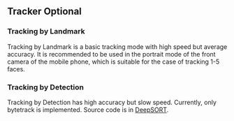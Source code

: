 ## Tracker Optional

### Tracking by Landmark

Tracking by Landmark is a basic tracking mode with high speed but average accuracy. It is recommended to be used in the portrait mode of the front camera of the mobile phone, which is suitable for the case of tracking 1-5 faces.

### Tracking by Detection

Tracking by Detection has high accuracy but slow speed. Currently, only bytetrack is implemented. Source code is in [DeepSORT](https://github.com/shaoshengsong/DeepSORT/tree/master/tracker/bytetrack/).

